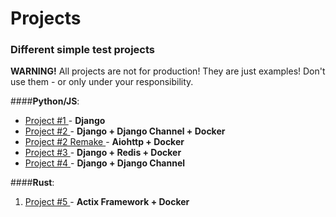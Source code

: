 # Projects

### Different simple test projects

**WARNING!**
All projects are not for production! They are just examples! Don't use them - or only under your responsibility.

####**Python/JS**:
- [Project #1 ](project1/) - **Django**
- [Project #2 ](project2/) - **Django + Django Channel + Docker**
- [Project #2 Remake ](project2_remake/) - **Aiohttp + Docker**
- [Project #3 ](project3/) - **Django + Redis + Docker**
- [Project #4 ](project4/) - **Django + Django Channel**

####**Rust**:
1. [Project #5 ](project5/) - **Actix Framework + Docker**

